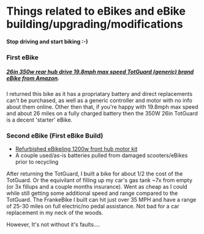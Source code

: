 # Things related to eBikes and eBike building/upgrading/modifications
#### Stop driving and start biking :-)

### First eBike
##### [26in 350w rear hub drive 19.8mph max speed TotGuard (generic) brand eBike from Amazon](https://gregknackstedt.com/eBike_Things/TotGuard). 

I returned this bike as it has a propriatary battery and direct replacements can't be purchased, as well as a generic controller and motor with no info about them online. Other then that, if you're happy with 19.8mph max speed and about 26 miles on a fully charged battery then the 350W 26in TotGuard is a decent 'starter' eBike.

### Second eBike (First eBike Build)

- [Refurbished eBikeling 1200w front hub motor kit](https://ebikeling.com/collections/ebikeling-ebike-refurbished-kits/products/refurbished-1200w-ebike-conversion-kits?variant=39760557539394) 
- A couple used/as-is batteries pulled from damaged scooters/eBikes prior to recycling

After returning the TotGuard, I built a bike for about 1/2 the cost of the TotGuard. Or the equivilant of filling up my car's gas tank ~7x from empty (or 3x fillups and a couple months insurance). Went as cheap as I could while still getting some additional speed and range compared to the TotGuard. The FrankeBike I built can hit just over 35 MPH and have a range of 25-30 miles on full electric/no pedal assistance. Not bad for a car replacement in my neck of the woods.

However, It's not without it's faults....
